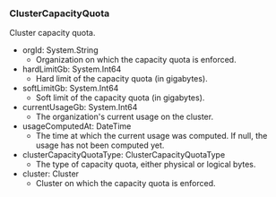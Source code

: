 ### ClusterCapacityQuota
Cluster capacity quota.

- orgId: System.String
  - Organization on which the capacity quota is enforced.
- hardLimitGb: System.Int64
  - Hard limit of the capacity quota (in gigabytes).
- softLimitGb: System.Int64
  - Soft limit of the capacity quota (in gigabytes).
- currentUsageGb: System.Int64
  - The organization's current usage on the cluster.
- usageComputedAt: DateTime
  - The time at which the current usage was computed. If null, the usage has not been computed yet.
- clusterCapacityQuotaType: ClusterCapacityQuotaType
  - The type of capacity quota, either physical or logical bytes.
- cluster: Cluster
  - Cluster on which the capacity quota is enforced.
